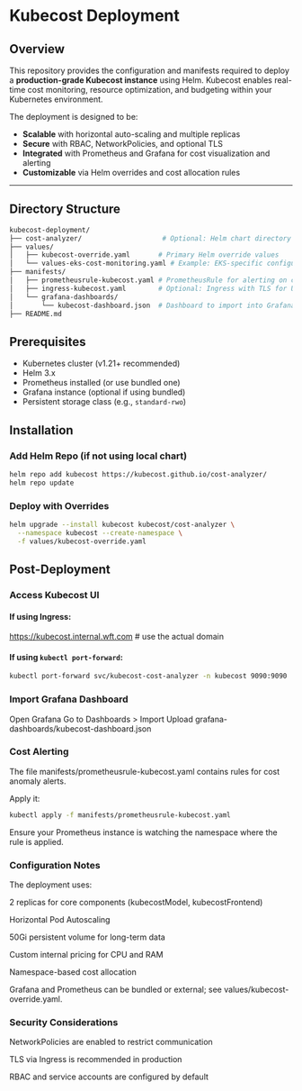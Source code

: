 # Kubecost Deployment

## Overview

This repository provides the configuration and manifests required to deploy a **production-grade Kubecost instance** using Helm. Kubecost enables real-time cost monitoring, resource optimization, and budgeting within your Kubernetes environment.

The deployment is designed to be:

- **Scalable** with horizontal auto-scaling and multiple replicas
- **Secure** with RBAC, NetworkPolicies, and optional TLS
- **Integrated** with Prometheus and Grafana for cost visualization and alerting
- **Customizable** via Helm overrides and cost allocation rules

---

## Directory Structure

```bash
kubecost-deployment/
├── cost-analyzer/                    # Optional: Helm chart directory or submodule
├── values/
│   ├── kubecost-override.yaml       # Primary Helm override values
│   └── values-eks-cost-monitoring.yaml # Example: EKS-specific configuration
├── manifests/
│   ├── prometheusrule-kubecost.yaml # PrometheusRule for alerting on cost anomalies
│   ├── ingress-kubecost.yaml        # Optional: Ingress with TLS for UI
│   └── grafana-dashboards/
│       └── kubecost-dashboard.json  # Dashboard to import into Grafana
├── README.md
```
                    
## Prerequisites

- Kubernetes cluster (v1.21+ recommended)
- Helm 3.x
- Prometheus installed (or use bundled one)
- Grafana instance (optional if using bundled)
- Persistent storage class (e.g., `standard-rwo`)

## Installation

### Add Helm Repo (if not using local chart)

```bash
helm repo add kubecost https://kubecost.github.io/cost-analyzer/
helm repo update
```

### Deploy with Overrides

```bash
helm upgrade --install kubecost kubecost/cost-analyzer \
  --namespace kubecost --create-namespace \
  -f values/kubecost-override.yaml
  ```

## Post-Deployment

### Access Kubecost UI

#### If using Ingress:

https://kubecost.internal.wft.com # use the actual domain

#### If using `kubectl port-forward`:

```bash
kubectl port-forward svc/kubecost-cost-analyzer -n kubecost 9090:9090
```

### Import Grafana Dashboard
Open Grafana
Go to Dashboards > Import
Upload grafana-dashboards/kubecost-dashboard.json

### Cost Alerting
The file manifests/prometheusrule-kubecost.yaml contains rules for cost anomaly alerts.

Apply it: 
```bash
kubectl apply -f manifests/prometheusrule-kubecost.yaml
```

Ensure your Prometheus instance is watching the namespace where the rule is applied.

### Configuration Notes
The deployment uses:

2 replicas for core components (kubecostModel, kubecostFrontend)

Horizontal Pod Autoscaling

50Gi persistent volume for long-term data

Custom internal pricing for CPU and RAM

Namespace-based cost allocation

Grafana and Prometheus can be bundled or external; see values/kubecost-override.yaml.

### Security Considerations
NetworkPolicies are enabled to restrict communication

TLS via Ingress is recommended in production

RBAC and service accounts are configured by default
